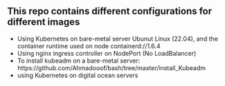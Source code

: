 ## This repo contains different configurations for different images
<ul>
    <li>
        Using Kubernetes on bare-metal server Ubunut Linux (22.04), and the container runtime used on node containerd://1.6.4
    </li>
    <li>
        Using nginx ingress controller on NodePort (No LoadBalancer)
    </li>
    <li>
        To install kubeadm on a bare-metal server: https://github.com/Ahmadooof/bash/tree/master/install_Kubeadm
    </li>
    <li>
        using Kubernetes on digital ocean servers
    </li>
</ul>

